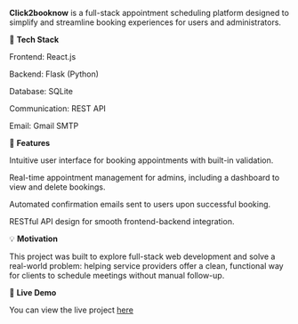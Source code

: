 **Click2booknow** is a full-stack appointment scheduling platform designed to simplify and streamline booking experiences for users and administrators.

🔧 **Tech Stack**

Frontend: React.js

Backend: Flask (Python)

Database: SQLite

Communication: REST API

Email: Gmail SMTP

🚀 **Features**

Intuitive user interface for booking appointments with built-in validation.

Real-time appointment management for admins, including a dashboard to view and delete bookings.

Automated confirmation emails sent to users upon successful booking.

RESTful API design for smooth frontend-backend integration.

💡 **Motivation**

This project was built to explore full-stack web development and solve a real-world problem: helping service providers offer a clean, functional way for clients to schedule meetings without manual follow-up.

🔗 **Live Demo**

You can view the live project [here]((https://yamanalbezrah.github.io/Personal-Website/click2booknow.html))

